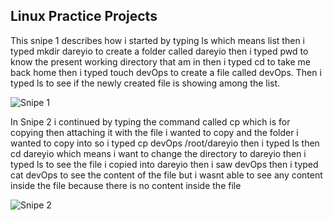 ## Linux Practice Projects

This snipe 1 describes how i started by typing ls which means list then i typed mkdir dareyio to create a folder called dareyio then i typed pwd to know the present working directory that am in then i typed cd to take me back home then i typed touch devOps to create a file called devOps. Then i typed ls to see if the newly created file is showing among the list.

![Snipe 1](https://github.com/Mirahkeyz/Darey.io-Projects/assets/134533695/49f25608-7fee-4cbe-8d87-1ceea1c011b5)

In Snipe 2 i continued by typing the command called cp which is for copying then attaching it with the file i wanted to copy and the folder i wanted to copy into so i typed cp devOps /root/dareyio then i typed ls then cd dareyio which means i want to change the directory to dareyio then i typed ls to see the file i copied into dareyio then i saw devOps then i typed cat devOps to see the content of the file but i wasnt able to see any content inside the file because there is no content inside the file

![Snipe 2](https://github.com/Mirahkeyz/Darey.io-Projects/assets/134533695/0b6c4b22-a12f-42b7-8739-69f143edea23)
